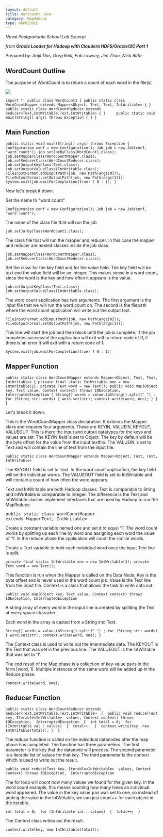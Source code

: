 ```yaml
---
layout: default
title: Wordcount Java
category: MapReduce
type: MAPREDUCE
---
```

*Naval Postgraduate School Lab Excerpt*

*from **Oracle Loader for Hadoop with Cloudera HDFS/Oracle12C Part 1***

Prepared by: *Arijit Das, Greg Belli, Erik Lowney, Jim Zhou, Nick Bitto*

## WordCount Outline

The purpose of WordCount is to return a count of each word in the file(s)

![](https://dl.dropboxusercontent.com/s/v4abyq8vy4iuq5t/word_count_illustration.PNG?dl=0)

`import *;
public class WordCount1 {
    public static class WordCountMapper
    extends Mapper<Object, Text, Text, IntWritable> {
    }    
    public static class WordCountReducer
    extends Reducer<Text,IntWritable,Text,IntWritable> {
    }    
    public static void main(String[] args) throws
    Exception {
    }
}`
    
## Main Function

`public static void main(String[] args) throws Exception
{
    Configuration conf = new Configuration();
    Job job = new Job(conf, "word count");
    job.setJarByClass(WordCount1.class);
    job.setMapperClass(WordCountMapper.class);
    job.setReducerClass(WordCountReducer.class);
    job.setOutputKeyClass(Text.class);
    job.setOutputValueClass(IntWritable.class);
    FileInputFormat.addInputPath(job, new
        Path(args[0]));
    FileOutputFormat.setOutputPath(job, new
        Path(args[1]));
    System.exit(job.waitForCompletion(true) ? 0 : 1);
}`
    
Now let's break it down.

Set the name to "word count"

`Configuration conf = new Configuration();
Job job = new Job(conf, "word count");`
    
The name of the class file that will run the job

`job.setJarByClass(WordCount1.class);`
    
The class file that will run the mapper and reducer. In this case the mapper and reducer are nested classes inside the job class.

`job.setMapperClass(WordCountMapper.class);
job.setReducerClass(WordCountReducer.class);`
    
Set the class for the key field and for the value field. The key field will be text and the value field will be an integer. This makes sense in a word count, since the word is the key and how often it appears is the value.

`job.setOutputKeyClass(Text.class);
job.setOutputValueClass(IntWritable.class);`
    
The word count application has two arguments.  The first argument is the input file that we will run the word count on. The second is the filepath where the word count application will write out the output text.

`FileInputFormat.addInputPath(job, new
    Path(args[0]));
FileOutputFormat.setOutputPath(job, new
    Path(args[1]));`

This line will start the job and then block until the job is complete. If the job completes successful the application will exit with a return code of 0, if there is an error it will exit with a return code of 1.

    System.exit(job.waitForCompletion(true) ? 0 : 1);

## Mapper Function

`public static class WordCountMapper
    extends Mapper<Object, Text, Text, IntWritable>
{
    private final static IntWritable one = new
        IntWritable(1);
    private Text word = new Text();
    public void map(Object key, Text value,
        Context context) throws IOException,
        InterruptedException
    {
        String[] words = value.toString().split(" ") ;
        for (String str: words)
        {
            word.set(str);
            context.write(word, one);
        }
    }
}`

Let's break it down.

This is the WordCountMapper class declaration. It extends the Mapper class and requires four arguments. These are KEYIN, VALUEIN, KEYOUT, VALUEOUT. This is there the input and output datatypes for the keys and values are set.   The KEYIN field is set to Object. The key by default will be the byte offset for the value from the input textfile. The VALUEIN is set to Text and will contain the line of text from the input file.

`public static class WordCountMapper
extends Mapper<Object, Text, Text, IntWritable>`
    
The KEYOUT field is set to Text. In the word count application, the key field will be the individual words. The VALUEOUT field is set to IntWritable and will contain a count of how often the word appears.

Text and IntWritable are both Hadoop classes. Text is comparable to String and IntWritable is comparable to Integer. The difference is the Text and IntWritable classes implement interfaces that are used by Hadoop to run the MapReduce.


<pre>public static class WordCountMapper
extends Mapper<Object, Text, <b>Text, IntWritable</b>></pre>

Create a constant variable named one and set it to equal ‘1’. The word count works by splitting up each line by word and assigning each word the value of ‘1’. In the reduce phase the application will count the similar words.


Create a Text variable to hold each individual word once the input Text line is split.

`private final static IntWritable one = new
    IntWritable(1);
private Text word = new Text();`

This function is run when the Mapper is called on the Data Node. Key is the byte offset and is never used in the word count job. Value is the Text line from the input file. Context is a class that allows the task to write data out.

`public void map(Object key, Text value,
    Context context) throws IOException,
    InterruptedException`
    
A string array of every word in the input line is created by splitting the Text at every space character.

Each word in the array is casted from a String into Text.

`String[] words = value.toString().split(" ") ;
    for (String str: words)
    {
        word.set(str);
        context.write(word, one);
    }`
    
The Context class is used to write out the intermediate data. The KEYOUT is the Text that was set in the previous line. The VALUEOUT is the IntWritable that was set to ‘1’. 

The end result of the Map phase is a collection of key-value pairs in the form [word, 1]. Multiple instances of the same word will be added up in the Reduce phase.

`context.write(word, one);`

## Reducer Function

`public static class WordCountReducer extends 
    Reducer<Text,IntWritable,Text,IntWritable> 
{ 
    public void reduce(Text key, Iterable<IntWritable> 
        values, Context context) throws IOException, 
        InterruptedException 
    { 
        int total = 0; 
        for (IntWritable val : values) 
        { 
            total++; 
        } 
        context.write(key, new IntWritable(total));
    } 
}`

The reduce function is called on the individual datanodes after the map phase has completed. The function has three parameters. The first parameter is the key that the datanode will process. The second parameter is a iterable list of values for that key. The third parameter is the context which is used to write out the result.

`public void reduce(Text key, Iterable<IntWritable> 
    values, Context context) throws IOException, 
    InterruptedException`
    
The for loop will count how many values we found for the given key. In the word count example, this means counting how many times an individual word appeared. The value in the key value pair was set to one, so instead of adding  the value in the IntWritable, we can just count++ for each object in the iterable.

`int total = 0; 
    for (IntWritable val : values) 
    { 
        total++; 
    }`

The Context class writes out the result. 

`context.write(key, new IntWritable(total));`